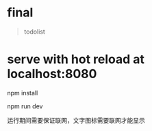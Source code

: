 # final

> todolist


# serve with hot reload at localhost:8080
npm install

npm run dev

运行期间需要保证联网，文字图标需要联网才能显示

